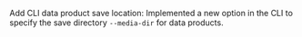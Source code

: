 Add CLI data product save location: Implemented a new option in the CLI to specify the save directory `--media-dir` for data products.
